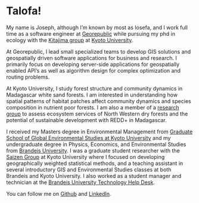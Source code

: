 # Talofa!

My name is Joseph, although I’m known by most as Iosefa, and I work full time as a software engineer at [Georepublic](https://georepublic.info/en/) while pursuing my phd in ecology with the [Kitajima group](https://netsurin.wordpress.com/) at [Kyoto University](https://www.kyoto-u.ac.jp/en). 

At Georepublic, I lead small specialized teams to develop GIS solutions and geospatially driven software applications for business and research. I primarily focus on developing server-side applications for geospatially enabled API’s as well as algorithm design for complex optimization and routing problems.

At Kyoto University, I study forest structure and community dynamics in Madagascar white sand forests. I am interested in understanding how spatial patterns of habitat patches affect community dynamics and species composition in nutrient poor forests. I am also a member of a [research group](https://www.jst.go.jp/global/axis/en/field/b_03_kitajima.html) to assess ecosystem services of North Western dry forests and the potential of sustainable development with REDD+ in Madagascar. 

I received my Masters degree in Environmental Management from [Graduate School of Global Environmental Studies at Kyoto University](https://www2.ges.kyoto-u.ac.jp/en/) and my undergraduate degree in Physics, Economics, and Environmental Studies from [Brandeis University](https://www.brandeis.edu/). I was a graduate student researcher with the [Saizen Group](http://lrp.ges.kyoto-u.ac.jp/) at Kyoto University where I focused on developing geographically weighted statistical methods, and a teaching assistant in several introductory GIS and Environmental Studies classes at both Brandeis and Kyoto University. I also worked as a student manager and technician at the [Brandeis University Technology Help Desk](https://www.brandeis.edu/its/support/helpdesk/). 

You can follow me on [Github](https://github.com/iosefa) and [LinkedIn](https://www.linkedin.com/in/iosefa-percival/).
